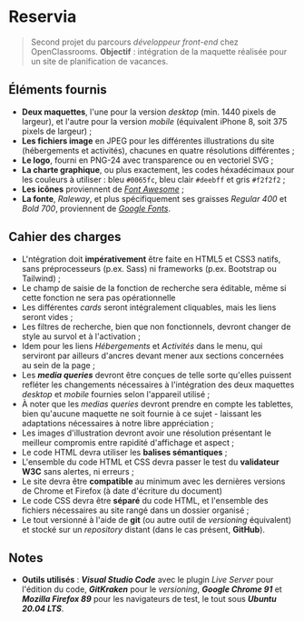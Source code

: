 # Reservia

> Second projet du parcours *développeur front-end* chez OpenClassrooms. 
> **Objectif** : intégration de la maquette réalisée pour un site de planification de vacances.

## Éléments fournis
- **Deux maquettes**, l'une pour la version *desktop* (min. 1440 pixels de largeur), et l'autre pour la version *mobile* (équivalent iPhone 8, soit 375 pixels de largeur) ;
- **Les fichiers image** en JPEG pour les différentes illustrations du site (hébergements et activités), chacunes en quatre résolutions différentes ;
- **Le logo**, fourni en PNG-24 avec transparence ou en vectoriel SVG ;
- **La charte graphique**, ou plus exactement, les codes héxadécimaux pour les couleurs à utiliser : bleu `#0065fc`, bleu clair `#deebff` et gris `#f2f2f2` ;
- **Les icônes** proviennent de *[Font Awesome](https://fontawesome.com/)* ;
- **La fonte**, *Raleway*, et plus spécifiquement ses graisses *Regular 400* et *Bold 700*, proviennent de *[Google Fonts](https://fonts.google.com/specimen/Raleway)*.

## Cahier des charges

- L'ntégration doit **impérativement** être faite en HTML5 et CSS3 natifs, sans préprocesseurs (p.ex. Sass) ni frameworks (p.ex. Bootstrap ou Tailwind) ;
- Le champ de saisie de la fonction de recherche sera éditable, même si cette fonction ne sera pas opérationnelle
- Les différentes *cards* seront intégralement cliquables, mais les liens seront vides ;
- Les filtres de recherche, bien que non fonctionnels, devront changer de style au survol et à l'activation ;
- Idem pour les liens *Hébergements* et *Activités* dans le menu, qui serviront par ailleurs d'ancres devant mener aux sections concernées au sein de la page ;
- Les ***media queries*** devront être conçues de telle sorte qu'elles puissent refléter les changements nécessaires à l'intégration des deux maquettes *desktop* et *mobile* fournies selon l'appareil utilisé ;
- À noter que les *medias queries* devront prendre en compte les tablettes, bien qu'aucune maquette ne soit fournie à ce sujet - laissant les adaptations nécessaires à notre libre appréciation ;
- Les images d'illustration devront avoir une résolution présentant le meilleur compromis entre rapidité d'affichage et aspect ;
- Le code HTML devra utiliser les **balises sémantiques** ;
- L'ensemble du code HTML et CSS devra passer le test du **validateur W3C** sans alertes, ni erreurs ;
- Le site devra être **compatible** au minimum avec les dernières versions de Chrome et Firefox (à date d'écriture du document)
- Le code CSS devra être **séparé** du code HTML, et l'ensemble des fichiers nécessaires au site rangé dans un dossier organisé ;
- Le tout versionné à l'aide de **git** (ou autre outil de *versioning* équivalent) et stocké sur un *repository* distant (dans le cas présent, **GitHub**).

## Notes
- **Outils utilisés** : ***Visual Studio Code*** avec le plugin *Live Server* pour l'édition du code, ***GitKraken*** pour le *versioning*, ***Google Chrome 91*** et ***Mozilla Firefox 89*** pour les navigateurs de test, le tout sous ***Ubuntu 20.04 LTS***.
